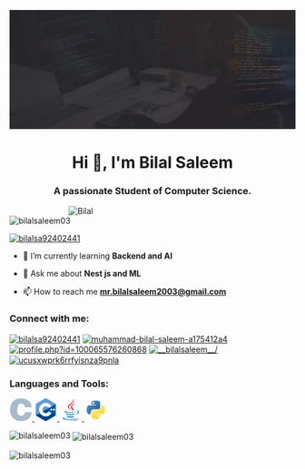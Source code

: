 ![logo](https://github.com/BilalSaleem03/BilalSaleem03/blob/main/quality-assurance-banner-img.webp)
<h1 align="center">Hi 👋, I'm Bilal Saleem</h1>
<h3 align="center">A passionate Student of Computer Science.</h3>
<img align="right" alt="Bilal" width="400" src="https://i.pinimg.com/originals/81/17/8b/81178b47a8598f0c81c4799f2cdd4057.gif">

<p align="left"> <img src="https://komarev.com/ghpvc/?username=bilalsaleem03&label=Profile%20views&color=0e75b6&style=flat" alt="bilalsaleem03" /> </p>

<p align="left"> <a href="https://twitter.com/bilalsa92402441" target="blank"><img src="https://img.shields.io/twitter/follow/bilalsa92402441?logo=twitter&style=for-the-badge" alt="bilalsa92402441" /></a> </p>



- 🌱 I’m currently learning **Backend and AI**

- 💬 Ask me about **Nest js and ML**

- 📫 How to reach me **mr.bilalsaleem2003@gmail.com**


<h3 align="left">Connect with me:</h3>
<p align="left">
<a href="https://twitter.com/bilalsa92402441" target="blank"><img align="center" src="https://raw.githubusercontent.com/rahuldkjain/github-profile-readme-generator/master/src/images/icons/Social/twitter.svg" alt="bilalsa92402441" height="30" width="40" /></a>
<a href="https://linkedin.com/in/muhammad-bilal-saleem-a175412a4" target="blank"><img align="center" src="https://raw.githubusercontent.com/rahuldkjain/github-profile-readme-generator/master/src/images/icons/Social/linked-in-alt.svg" alt="muhammad-bilal-saleem-a175412a4" height="30" width="40" /></a>
<a href="https://fb.com/profile.php?id=100065576260868" target="blank"><img align="center" src="https://raw.githubusercontent.com/rahuldkjain/github-profile-readme-generator/master/src/images/icons/Social/facebook.svg" alt="profile.php?id=100065576260868" height="30" width="40" /></a>
<a href="https://instagram.com/__bilalsaleem__/" target="blank"><img align="center" src="https://raw.githubusercontent.com/rahuldkjain/github-profile-readme-generator/master/src/images/icons/Social/instagram.svg" alt="__bilalsaleem__/" height="30" width="40" /></a>
<a href="https://www.youtube.com/c/ucusxwprk6rrfyisnza9pnla" target="blank"><img align="center" src="https://raw.githubusercontent.com/rahuldkjain/github-profile-readme-generator/master/src/images/icons/Social/youtube.svg" alt="ucusxwprk6rrfyisnza9pnla" height="30" width="40" /></a>
</p>

<h3 align="left">Languages and Tools:</h3>
<p align="left"> <a href="https://www.cprogramming.com/" target="_blank" rel="noreferrer"> <img src="https://raw.githubusercontent.com/devicons/devicon/master/icons/c/c-original.svg" alt="c" width="40" height="40"/> </a> <a href="https://www.w3schools.com/cpp/" target="_blank" rel="noreferrer"> <img src="https://raw.githubusercontent.com/devicons/devicon/master/icons/cplusplus/cplusplus-original.svg" alt="cplusplus" width="40" height="40"/> </a> <a href="https://www.java.com" target="_blank" rel="noreferrer"> <img src="https://raw.githubusercontent.com/devicons/devicon/master/icons/java/java-original.svg" alt="java" width="40" height="40"/> </a> <a href="https://www.python.org" target="_blank" rel="noreferrer"> <img src="https://raw.githubusercontent.com/devicons/devicon/master/icons/python/python-original.svg" alt="python" width="40" height="40"/> </a> </p>

<p><img align="left" src="https://github-readme-stats.vercel.app/api/top-langs?username=bilalsaleem03&show_icons=true&locale=en&layout=compact" alt="bilalsaleem03" /></p>

<p>&nbsp;<img align="center" src="https://github-readme-stats.vercel.app/api?username=bilalsaleem03&show_icons=true&locale=en" alt="bilalsaleem03" /></p>

<p><img align="center" src="https://github-readme-streak-stats.herokuapp.com/?user=bilalsaleem03&" alt="bilalsaleem03" /></p>


